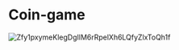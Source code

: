 # Coin-game
![Zfy1pxymeKlegDgIlM6rRpelXh6LQfyZlxToQh1f](https://user-images.githubusercontent.com/60927324/120449662-450a6600-c3ad-11eb-9399-939992571906.gif)


